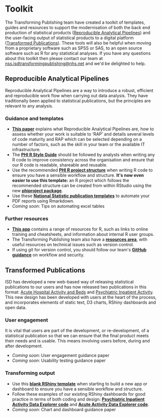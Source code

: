# Toolkit

The Transforming Publishing team have created a toolkit of templates, guides and resources to support the modernisation of both the back end production of statistical products ([Reproducible Analytical Pipelines](#reproducible-analytical-pipelines)) and the user-facing output of statistical products to a digital platform ([Transformed Publications](#transformed-publications)). These tools will also be helpful when moving from a proprietary software such as SPSS or SAS, to an open source software such as R for any statistical analyses. If you have any questions about this toolkit then please contact our team at nss.isdtransformingpublishing@nhs.net and we'd be delighted to help. 

## Reproducible Analytical Pipelines
Reproducible Analytical Pipelines are a way to introduce a robust, efficient and reproducible work flow when carrying out data analysis. They have traditionally been applied to statistical publications, but the principles are relevant to any analysis.

### Guidance and templates
- [**This paper**](https://www.isdscotland.org/About-ISD/Methodologies/_docs/Reproducible_Analytical_Pipelines_paper_v1.4.pdf) explains what Reproducible Analytical Pipelines are, how to assess whether your work is suitable to ‘RAP’ and details several levels of code maturity and RAP which can be selected depending on a number of factors, such as the skill in your team or the available IT infrastructure.
- The [**PHI R Style Guide**](https://github.com/Health-SocialCare-Scotland/R-Resources/blob/master/PHI%20R%20style%20guide.md) should be followed by analysts when writing any R code to improve consistency across the organisation and ensure that our R code is readable, shareable and reusable. 
- Use the recommended [**PHI R project structure**](https://github.com/Health-SocialCare-Scotland/r-project-structure) when writing R code to ensure you have a sensible workflow and structure. **It's now even easier to use this template:** an R project which follows the recommended structure can be created from within RStudio using the new [**phiproject package**](https://github.com/Health-SocialCare-Scotland/phiproject).
- Use these [**National Statistic publication templates**](https://github.com/NHS-NSS-transforming-publications/National-Stats-Template) to automate your PDF reports using Rmarkdown. 
- *Coming soon*: Tips on automating excel tables

### Further resources
- [**This app**](https://scotland.shinyapps.io/nhs-r-resources/) contains a range of resources for R, such as links to online training and cheatsheets, and information about internal R user groups.
- The Transforming Publishing team also have a [**resources area**](https://github.com/NHS-NSS-transforming-publications/resources), with useful resources on technical issues such as version control.
- If using git for version control, you should follow our team's [**GitHub guidance**](https://github.com/NHS-NSS-transforming-publications/GitHub-guidance) on workflow and security.


## Transformed Publications
ISD has developed a new web-based way of releasing statistical publications to our users and has now released two publications in this format: [Acute Hospital Activity and Beds](https://www.isdscotland.org/Health-Topics/Hospital-Care/Publications/2018-12-18/acute-hospital-publication/?49401491881) and [Psychiatric Inpatient Activity](https://www.isdscotland.org/Health-Topics/Mental-Health/Publications/2018-09-25/psychiatric-inpatient-activity/). This new design has been developed with users at the heart of the process, and incorporates elements of static text, D3 charts, RShiny dashboards and open data. 

### User engagement
It is vital that users are part of the development, or re-development, of a statistical publication so that we can ensure that the final product meets their needs and is usable. This means involving users before, during and after development. 
- *Coming soon*: User engagement guidance paper
- *Coming soon*: Usability testing guidance paper

### Transforming output
- Use this [**blank RShiny template**](https://github.com/Health-SocialCare-Scotland/rshiny-project-structure) when starting to build a new app or dashboard to ensure you have a sensible workflow and structure.
- Follow these examples of our existing RShiny dashboards for good practice in terms of both coding and design: [**Psychiatric Inpatient Activity Data Explorer code**](https://github.com/Health-SocialCare-Scotland/Psychiatric-Inpatient-Activity) and [**Acute Activity Data Explorer code**](https://github.com/Health-SocialCare-Scotland/Hospital-Acute-Activity).
- *Coming soon*: Chart and dashboard guidance paper
